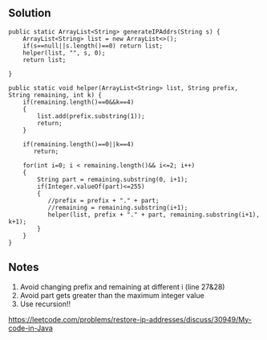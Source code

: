 ## Solution

```
public static ArrayList<String> generateIPAddrs(String s) {
    ArrayList<String> list = new ArrayList<>();
    if(s==null||s.length()==0) return list;
    helper(list, "", s, 0);
    return list;

}

public static void helper(ArrayList<String> list, String prefix, String remaining, int k) {
    if(remaining.length()==0&&k==4) 
    {
        list.add(prefix.substring(1));
        return;
    }
    
    if(remaining.length()==0||k==4)
       return;
    
    for(int i=0; i < remaining.length()&& i<=2; i++)
    {
        String part = remaining.substring(0, i+1);
        if(Integer.valueOf(part)<=255)
        {
           //prefix = prefix + "." + part;
           //remaining = remaining.substring(i+1);
           helper(list, prefix + "." + part, remaining.substring(i+1), k+1);
        }
    } 
}
```

## Notes
1. Avoid changing prefix and remaining at different i (line 27&28)
2. Avoid part gets greater than the maximum integer value
3. Use recursion!!

https://leetcode.com/problems/restore-ip-addresses/discuss/30949/My-code-in-Java
